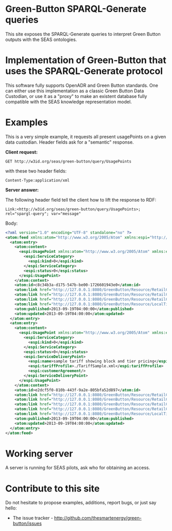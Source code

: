 # Green-Button SPARQL-Generate queries

This site exposes the SPARQL-Generate queries to interpret Green Button outputs with the SEAS ontologies.

# Implementation of Green-Button that uses the SPARQL-Generate protocol

This software fully supports OpenADR and Green Button standards. One can either use this implementation as a classic Green Button Data Custodian, or use it as a "proxy" to make an existent database fully compatible with the SEAS knowledge representation model.

# Examples

This is a very simple example, it requests all present usagePoints on a given data custodian. Header fields ask for a "semantic" response.

**Client request:**

```
GET http://w3id.org/seas/green-button/query/UsagePoints
```

with these two header fields:

```
Content-Type:application/xml
```

**Server answer:**

The following header field tell the client how to lift the response to RDF:

```
Link:<http://w3id.org/seas/green-button/query/UsagePoints>; rel="spargl-query"; var="message"
```

Body:

```xml
<?xml version="1.0" encoding="UTF-8" standalone="no" ?>
<atom:feed xmlns:atom="http://www.w3.org/2005/Atom" xmlns:espi="http://naesb.org/espi" xmlns:xsi="http://www.w3.org/2001/XMLSchema-instance" xsi:schemaLocation="http://www.w3.org/2005/Atom ../xsd/oadr_atom.xsd">
  <atom:entry>
    <atom:content>
      <espi:UsagePoint xmlns:atom="http://www.w3.org/2005/Atom" xmlns:espi="http://naesb.org/espi" xmlns:xsi="http://www.w3.org/2001/XMLSchema-instance" xsi:schemaLocation="http://www.w3.org/2005/Atom ../xsd/oadr_atom.xsd">
        <espi:ServiceCategory>
          <espi:kind>0</espi:kind>
        </espi:ServiceCategory>
        <espi:status>0</espi:status>
      </espi:UsagePoint>
    </atom:content>
    <atom:id>c8c34b3a-d175-547b-be00-1726601943e0</atom:id>
    <atom:link href="http://127.0.0.1:8080/GreenButton/Resource/RetailCustomer/1/UsagePoint/2" rel="self"/>
    <atom:link href="http://127.0.0.1:8080/GreenButton/Resource/RetailCustomer/1/UsagePoint" rel="up"/>
    <atom:link href="http://127.0.0.1:8080/GreenButton/Resource/RetailCustomer/1/UsagePoint/2/MeterReading" rel="related"/>
    <atom:link href="http://127.0.0.1:8080/GreenButton/Resource/LocalTimeParameters/1" rel="related"/>
    <atom:published>2013-09-19T04:00:00</atom:published>
    <atom:updated>2013-09-19T04:00:00</atom:updated>
  </atom:entry>
  <atom:entry>
    <atom:content>
      <espi:UsagePoint xmlns:atom="http://www.w3.org/2005/Atom" xmlns:espi="http://naesb.org/espi" xmlns:xsi="http://www.w3.org/2001/XMLSchema-instance" xsi:schemaLocation="http://www.w3.org/2005/Atom ../xsd/oadr_atom.xsd">
        <espi:ServiceCategory>
          <espi:kind>0</espi:kind>
        </espi:ServiceCategory>
        <espi:status>0</espi:status>
        <espi:ServiceDeliveryPoint>
          <espi:name>sample tariff showing block and tier pricing</espi:name>
          <espi:tariffProfile>./TariffSample.xml</espi:tariffProfile>
          <espi:customerAgreement/>
        </espi:ServiceDeliveryPoint>
      </espi:UsagePoint>
    </atom:content>
    <atom:id>e2dcf5f0-810b-443f-9a2e-805bfa52d897</atom:id>
    <atom:link href="http://127.0.0.1:8080/GreenButton/Resource/RetailCustomer/2/UsagePoint/1" rel="self"/>
    <atom:link href="http://127.0.0.1:8080/GreenButton/Resource/RetailCustomer/2/UsagePoint" rel="up"/>
    <atom:link href="http://127.0.0.1:8080/GreenButton/Resource/RetailCustomer/2/UsagePoint/1/MeterReading" rel="related"/>
    <atom:link href="http://127.0.0.1:8080/GreenButton/Resource/RetailCustomer/2/UsagePoint/1/ElectricPowerUsageSummary" rel="related"/>
    <atom:link href="http://127.0.0.1:8080/GreenButton/Resource/LocalTimeParameters/1" rel="related"/>
    <atom:published>2013-09-19T04:00:00</atom:published>
    <atom:updated>2013-09-19T04:00:00</atom:updated>
  </atom:entry>
</atom:feed>
```

# Working server

A server is running for SEAS pilots, ask who for obtaining an access.

# Contribute to this site

Do not hesitate to propose examples, additions, report bugs, or just say hello:

- The issue tracker - http://github.com/thesmartenergy/green-button/issues
